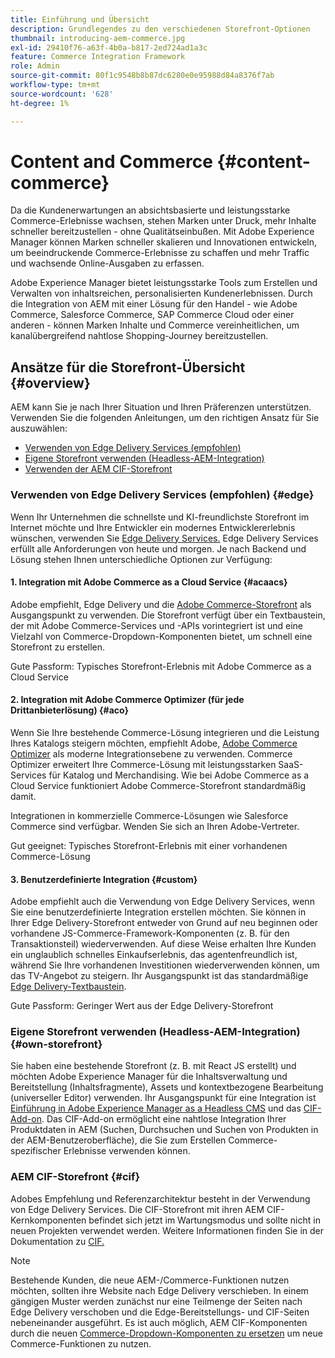 ```yaml
---
title: Einführung und Übersicht
description: Grundlegendes zu den verschiedenen Storefront-Optionen
thumbnail: introducing-aem-commerce.jpg
exl-id: 29410f76-a63f-4b0a-b817-2ed724ad1a3c
feature: Commerce Integration Framework
role: Admin
source-git-commit: 80f1c9548b8b87dc6280e0e95988d84a8376f7ab
workflow-type: tm+mt
source-wordcount: '628'
ht-degree: 1%

---
```



# Content and Commerce {#content-commerce}

Da die Kundenerwartungen an absichtsbasierte und leistungsstarke Commerce-Erlebnisse wachsen, stehen Marken unter Druck, mehr Inhalte schneller bereitzustellen - ohne Qualitätseinbußen. Mit Adobe Experience Manager können Marken schneller skalieren und Innovationen entwickeln, um beeindruckende Commerce-Erlebnisse zu schaffen und mehr Traffic und wachsende Online-Ausgaben zu erfassen.

Adobe Experience Manager bietet leistungsstarke Tools zum Erstellen und Verwalten von inhaltsreichen, personalisierten Kundenerlebnissen. Durch die Integration von AEM mit einer Lösung für den Handel - wie Adobe Commerce, Salesforce Commerce, SAP Commerce Cloud oder einer anderen - können Marken Inhalte und Commerce vereinheitlichen, um kanalübergreifend nahtlose Shopping-Journey bereitzustellen.

## Ansätze für die Storefront-Übersicht {#overview}

AEM kann Sie je nach Ihrer Situation und Ihren Präferenzen unterstützen. Verwenden Sie die folgenden Anleitungen, um den richtigen Ansatz für Sie auszuwählen:

* [Verwenden von Edge Delivery Services (empfohlen)](#edge)
* [Eigene Storefront verwenden (Headless-AEM-Integration)](#own-storefront)
* [Verwenden der AEM CIF-Storefront](#cif)

### Verwenden von Edge Delivery Services (empfohlen) {#edge}

Wenn Ihr Unternehmen die schnellste und KI-freundlichste Storefront im Internet möchte und Ihre Entwickler ein modernes Entwicklererlebnis wünschen, verwenden Sie [Edge Delivery Services.](../edge/overview.md) Edge Delivery Services erfüllt alle Anforderungen von heute und morgen. Je nach Backend und Lösung stehen Ihnen unterschiedliche Optionen zur Verfügung:

#### &#x200B;1. Integration mit Adobe Commerce as a Cloud Service {#acaacs}

Adobe empfiehlt, Edge Delivery und die [Adobe Commerce-Storefront](https://experienceleague.adobe.com/developer/commerce/storefront/) als Ausgangspunkt zu verwenden. Die Storefront verfügt über ein Textbaustein, der mit Adobe Commerce-Services und -APIs vorintegriert ist und eine Vielzahl von Commerce-Dropdown-Komponenten bietet, um schnell eine Storefront zu erstellen.

Gute Passform: Typisches Storefront-Erlebnis mit Adobe Commerce as a Cloud Service

#### &#x200B;2. Integration mit Adobe Commerce Optimizer (für jede Drittanbieterlösung) {#aco}

Wenn Sie Ihre bestehende Commerce-Lösung integrieren und die Leistung Ihres Katalogs steigern möchten, empfiehlt Adobe, [Adobe Commerce Optimizer](https://experienceleague.adobe.com/en/docs/commerce-learn/tutorials/adobe-commerce-optimizer/overview) als moderne Integrationsebene zu verwenden. Commerce Optimizer erweitert Ihre Commerce-Lösung mit leistungsstarken SaaS-Services für Katalog und Merchandising. Wie bei Adobe Commerce as a Cloud Service funktioniert [ ](https://experienceleague.adobe.com/developer/commerce/storefront/)Adobe Commerce-Storefront standardmäßig damit.

Integrationen in kommerzielle Commerce-Lösungen wie Salesforce Commerce sind verfügbar. Wenden Sie sich an Ihren Adobe-Vertreter.

Gut geeignet: Typisches Storefront-Erlebnis mit einer vorhandenen Commerce-Lösung

#### &#x200B;3. Benutzerdefinierte Integration {#custom}

Adobe empfiehlt auch die Verwendung von Edge Delivery Services, wenn Sie eine benutzerdefinierte Integration erstellen möchten. Sie können in Ihrer Edge Delivery-Storefront entweder von Grund auf neu beginnen oder vorhandene JS-Commerce-Framework-Komponenten (z. B. für den Transaktionsteil) wiederverwenden. Auf diese Weise erhalten Ihre Kunden ein unglaublich schnelles Einkaufserlebnis, das agentenfreundlich ist, während Sie Ihre vorhandenen Investitionen wiederverwenden können, um das TV-Angebot zu steigern. Ihr Ausgangspunkt ist das standardmäßige [Edge Delivery-Textbaustein](https://www.aem.live/developer/tutorial).

Gute Passform: Geringer Wert aus der Edge Delivery-Storefront

### Eigene Storefront verwenden (Headless-AEM-Integration) {#own-storefront}

Sie haben eine bestehende Storefront (z. B. mit React JS erstellt) und möchten Adobe Experience Manager für die Inhaltsverwaltung und Bereitstellung (Inhaltsfragmente), Assets und kontextbezogene Bearbeitung (universeller Editor) verwenden. Ihr Ausgangspunkt für eine Integration ist [Einführung in Adobe Experience Manager as a Headless CMS](https://experienceleague.adobe.com/en/docs/experience-manager-cloud-service/content/headless/introduction) und das [CIF-Add-on](https://experienceleague.adobe.com/en/docs/experience-manager-cloud-service/content/content-and-commerce/storefront/authoring/enrich-product-associated-content). Das CIF-Add-on ermöglicht eine nahtlose Integration Ihrer Produktdaten in AEM (Suchen, Durchsuchen und Suchen von Produkten in der AEM-Benutzeroberfläche), die Sie zum Erstellen Commerce-spezifischer Erlebnisse verwenden können.

### AEM CIF-Storefront {#cif}

Adobes Empfehlung und Referenzarchitektur besteht in der Verwendung von Edge Delivery Services. Die CIF-Storefront mit ihren AEM CIF-Kernkomponenten befindet sich jetzt im Wartungsmodus und sollte nicht in neuen Projekten verwendet werden. Weitere Informationen finden Sie in der Dokumentation zu [CIF.](/help/commerce-cloud/cif-storefront/introduction.md)

>[!NOTE]
>
>Bestehende Kunden, die neue AEM-/Commerce-Funktionen nutzen möchten, sollten ihre Website nach Edge Delivery verschieben. In einem gängigen Muster werden zunächst nur eine Teilmenge der Seiten nach Edge Delivery verschoben und die Edge-Bereitstellungs- und CIF-Seiten nebeneinander ausgeführt. Es ist auch möglich, AEM CIF-Komponenten durch die neuen [Commerce-Dropdown-Komponenten zu ersetzen](https://experienceleague.adobe.com/developer/commerce/storefront/dropins/all/introduction/) um neue Commerce-Funktionen zu nutzen.
